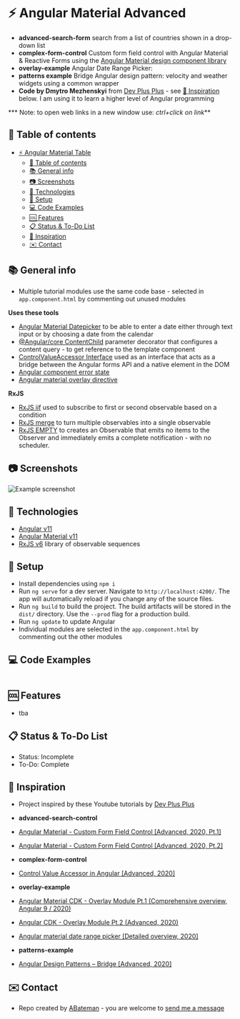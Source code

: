 # :zap: Angular Material Advanced
 
* **advanced-search-form** search from a list of countries shown in a drop-down list
* **complex-form-control** Custom form field control with Angular Material & Reactive Forms using the [Angular Material design component library](https://material.angular.io/)
* **overlay-example** Angular Date Range Picker:
* **patterns example** Bridge Angular design pattern: velocity and weather widgets using a common wrapper
* **Code by Dmytro Mezhenskyi** from [Dev Plus Plus](https://www.youtube.com/channel/UCSj1Igu3ejxqcQISNEmx8VQ) - see [:clap: Inspiration](#clap-inspiration) below. I am using it to learn a higher level of Angular programming

*** Note: to open web links in a new window use: _ctrl+click on link_**

## :page_facing_up: Table of contents

* [:zap: Angular Material Table](#zap-angular-material-table)
  * [:page_facing_up: Table of contents](#page_facing_up-table-of-contents)
  * [:books: General info](#books-general-info)
  * [:camera: Screenshots](#camera-screenshots)
  * [:signal_strength: Technologies](#signal_strength-technologies)
  * [:floppy_disk: Setup](#floppy_disk-setup)
  * [:computer: Code Examples](#computer-code-examples)
  * [:cool: Features](#cool-features)
  * [:clipboard: Status & To-Do List](#clipboard-status--to-do-list)
  * [:clap: Inspiration](#clap-inspiration)
  * [:envelope: Contact](#envelope-contact)

## :books: General info

* Multiple tutorial modules use the same code base - selected in `app.component.html` by commenting out unused modules

**Uses these tools**
* [Angular Material Datepicker](https://material.angular.io/components/datepicker/overview) to be able to enter a date either through text input or by choosing a date from the calendar
* [@Angular/core ContentChild](https://angular.io/api/core/ContentChild) parameter decorator that configures a content query - to get reference to the template component
* [ControlValueAccessor Interface](https://angular.io/api/forms/ControlValueAccessor) used as an interface that acts as a bridge between the Angular forms API and a native element in the DOM
* [Angular component error state](https://github.com/angular/components/blob/master/src/material/core/common-behaviors/error-state.ts)
* [Angular material overlay directive](https://github.com/angular/components/blob/master/src/cdk/overlay/overlay-directives.ts)

**RxJS**
* [RxJS iif](https://www.learnrxjs.io/learn-rxjs/operators/conditional/iif) used to subscribe to first or second observable based on a condition
* [RxJS merge](https://www.learnrxjs.io/learn-rxjs/operators/combination/merge) to turn multiple observables into a single observable
* [RxJS EMPTY](https://rxjs-dev.firebaseapp.com/api/index/function/empty) to creates an Observable that emits no items to the Observer and immediately emits a complete notification - with no scheduler.

## :camera: Screenshots

![Example screenshot](./img/dropdown.png)

## :signal_strength: Technologies

* [Angular v11](https://angular.io/)
* [Angular Material v11](https://material.angular.io/)
* [RxJS v6](https://rxjs-dev.firebaseapp.com/guide/overview) library of observable sequences

## :floppy_disk: Setup

* Install dependencies using `npm i`
* Run `ng serve` for a dev server. Navigate to `http://localhost:4200/`. The app will automatically reload if you change any of the source files.
* Run `ng build` to build the project. The build artifacts will be stored in the `dist/` directory. Use the `--prod` flag for a production build.
* Run `ng update` to update Angular
* Individual modules are selected in the `app.component.html` by commenting out the other modules

## :computer: Code Examples

```html

```

## :cool: Features

* tba

## :clipboard: Status & To-Do List

* Status: Incomplete
* To-Do: Complete

## :clap: Inspiration

* Project inspired by these Youtube tutorials by [Dev Plus Plus](https://www.youtube.com/channel/UCSj1Igu3ejxqcQISNEmx8VQ)

* **advanced-search-control**
* [Angular Material - Custom Form Field Control [Advanced, 2020, Pt.1]](https://www.youtube.com/watch?v=8ThVof0Rz64)
* [Angular Material - Custom Form Field Control [Advanced, 2020, Pt.2]](https://www.youtube.com/watch?v=AZsw2nRxkBk&t=8s)

* **complex-form-control**
* [Control Value Accessor in Angular [Advanced, 2020]](https://www.youtube.com/watch?v=OrmIfW8Ak3w)

* **overlay-example**
* [Angular Material CDK - Overlay Module Pt.1 (Comprehensive overview, Angular 9 / 2020)](https://www.youtube.com/watch?v=Dkh0zpsc0Zw)
* [Angular CDK - Overlay Module Pt.2 (Advanced, 2020)](https://www.youtube.com/watch?v=2pS9bYtsBRo)
* [Angular material date range picker [Detailed overview, 2020]](https://www.youtube.com/watch?v=F5bwreD6N9g)

* **patterns-example** 
* [Angular Design Patterns – Bridge [Advanced, 2020]](https://www.youtube.com/watch?v=2rQOu9TmuxE)


## :envelope: Contact

* Repo created by [ABateman](https://www.andrewbateman.org) - you are welcome to [send me a message](https://andrewbateman.org/contact)
